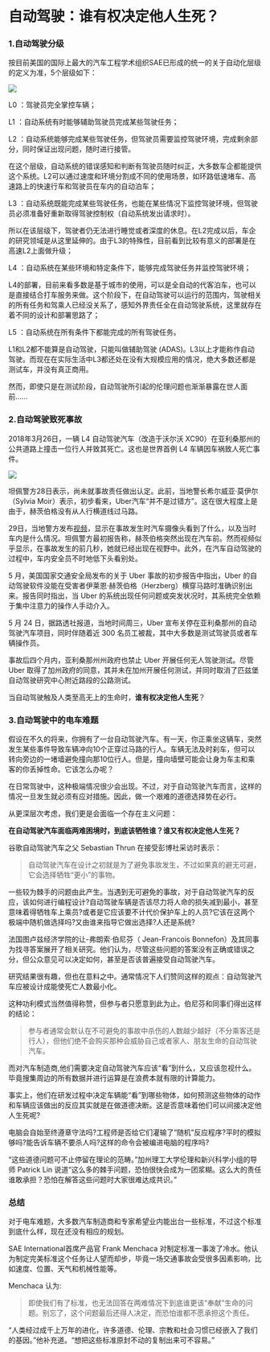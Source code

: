 # 自动驾驶：谁有权决定他人生死？

### 1.自动驾驶分级

按目前美国的国际上最大的汽车工程学术组织SAE已形成的统一的关于自动化层级的定义为准，5个层级如下：

![](http://m.qpic.cn/psb?/V10TtYkp2MvHv1/7GRBLXqfzmuUqFe3otfb*9X0CHETOaqPmuglleTpLMY!/b/dD4BAAAAAAAA&bo=3wPMAgAAAAADBzA!&rf=viewer_4)


L0 ：驾驶员完全掌控车辆；

L1 ：自动系统有时能够辅助驾驶员完成某些驾驶任务；

L2 ：自动系统能够完成某些驾驶任务，但驾驶员需要监控驾驶环境，完成剩余部分，同时保证出现问题，随时进行接管。

在这个层级，自动系统的错误感知和判断有驾驶员随时纠正，大多数车企都能提供这个系统。L2可以通过速度和环境分割成不同的使用场景，如环路低速堵车、高速路上的快速行车和驾驶员在车内的自动泊车；

L3 ：自动系统既能完成某些驾驶任务，也能在某些情况下监控驾驶环境，但驾驶员必须准备好重新取得驾驶控制权（自动系统发出请求时）。

所以在该层级下，驾驶者仍无法进行睡觉或者深度的休息。在L2完成以后，车企的研究领域是从这里延伸的。由于L3的特殊性，目前看到比较有意义的部署是在高速L2上面做升级；

L4 ：自动系统在某些环境和特定条件下，能够完成驾驶任务并监控驾驶环境；

L4的部署，目前来看多数是基于城市的使用，可以是全自动的代客泊车，也可以是直接结合打车服务来做。这个阶段下，在自动驾驶可以运行的范围内，驾驶相关的所有任务和驾乘人已经没关系了，感知外界责任全在自动驾驶系统，这里就存在着不同的设计和部署思路了；

L5 ：自动系统在所有条件下都能完成的所有驾驶任务。

L1和L2都不能算是自动驾驶，只能叫做辅助驾驶 (ADAS)。L3以上才能称作自动驾驶。而现在在实际生活中L3都还处在没有大规模应用的情况，绝大多数还都是测试车，并没有真正商用。

然而，即使只是在测试阶段，自动驾驶所引起的伦理问题也渐渐暴露在世人面前……

### 2.自动驾驶致死事故

2018年3月26日，一辆 L4 自动驾驶汽车（改造于沃尔沃 XC90）在亚利桑那州的公共道路上撞击一位行人并致其死亡。这也是世界首例 L4 车辆因车祸致人死亡事件。

![](http://m.qpic.cn/psb?/V10TtYkp2MvHv1/LCFX0JEJkyItI0oN.Xorb83X5lyooYcp7bKiJgar7zY!/b/dFQBAAAAAAAA&bo=AAQeAgAAAAARFzg!&rf=viewer_4)

坦佩警方28日表示，尚未就事故责任做出认定。此前，当地警长希尔威亚·莫伊尔（Sylvia Moir）表示，初步看来，Uber汽车“并不是过错方”。这在很大程度上是由于，赫茨伯格没有从人行横道线过马路。

29日，当地警方发布[视频](https://www.huxiu.com/article/236772.html)，显示在事故发生时汽车摄像头看到了什么，以及当时车内是什么情况。坦佩警方最初报告称，赫茨伯格突然出现在汽车前。然而视频似乎显示，在事故发生的前几秒，她就已经出现在视野中。此外，在汽车自动驾驶的过程中，车内安全员不时地低下头看别处。

5 月，美国国家交通安全局发布的关于 Uber 事故的初步报告中指出，Uber 的自动驾驶软件没能在受害者伊莱恩·赫茨伯格（Herzberg）横穿马路时准确识别出来。报告同时指出，当 Uber 的系统出现任何问题或突发状况时，其系统完全依赖于集中注意力的操作人手动介入。

5 月 24 日，据路透社报道，当地时间周三，Uber 宣布关停在亚利桑那州的自动驾驶汽车项目，同时伴随着近 300 名员工被裁，其中大多数是测试驾驶员或者车辆操作员。

事故后四个月内，亚利桑那州州政府也禁止 Uber 开展任何无人驾驶测试。尽管 Uber 取得了加州政府的同意，其并未在加州开展任何测试，并同时取消了匹兹堡自动驾驶研究中心附近路段的公路测试。

当自动驾驶触及人类至高无上的生命时，**谁有权决定他人生死**？

### 3.自动驾驶中的电车难题

假设在不久的将来，你拥有了一台自动驾驶汽车。有一天，你正乘坐这辆车，突然发生某些事件导致车辆冲向10个正穿过马路的行人。车辆无法及时刹车，但可以转向旁边的一堵墙避免撞向那10位行人。但是，撞向墙壁可能会让身为车主和乘客的你丢掉性命。它该怎么办呢？

在日常驾驶中，这种极端情况很少会出现。不过，对于自动驾驶汽车而言，这样的情况一旦发生就必须有应对措施。因此，做一个艰难的道德选择势在必行。

从更深层次考虑，我们更是会面临一个存在主义问题：

**在自动驾驶汽车面临两难困境时，到底该牺牲谁？谁又有权决定他人生死？**

谷歌自动驾驶汽车之父 Sebastian Thrun 在接受彭博社采访时表示：

> 自动驾驶汽车在设计之初就是为了避免事故发生，不过如果真的避无可避，它会选择牺牲“更小”的事物。

一些较为棘手的问题由此产生。当遇到无可避免的事故，对于自动驾驶汽车的反应，该如何进行编程设计?自动驾驶车辆是否该尽力将人命的损失减到最小，甚至意味着得牺牲车上乘员?或者是它应该要不计代价保护车上的人员?它该在这两个极端中随机做选择吗?又由谁来指导它做出选择?人还是系统?

法国图卢兹经济学院的让-弗朗索·伯尼芬（ Jean-Francois Bonnefon）及其同事为找寻答案展开了相关研究。他们认为，尽管这些问题的答案没有正确或错误之分，但公众意见可以决定如何，甚至是否该普遍接受自动驾驶汽车。

研究结果很有趣，但也在意料之中。通常情况下人们赞同这样的观点：自动驾驶汽车应被设计成能使死亡人数最小化。

这种功利模式当然值得称赞，但参与者只愿意到此为止。伯尼芬和同事们得出这样的结论：

> 参与者通常会默认在不可避免的事故中杀伤的人数越少越好（不分乘客还是行人），但他们绝不会购买那种会威胁自己或者家人、朋友生命的自动驾驶汽车。


而对汽车制造商,他们需要决定自动驾驶汽车应该“看”到什么，又应该忽视什么。毕竟搜集周边的所有数据并进行运算是在浪费本就有限的计算能力。

事实上，他们在研发过程中决定车辆能“看”到哪些物体，如何预测这些物体的动作和车辆应该做出的反应其实就是在做道德决断。这是否意味着他们可以间接决定他人生死呢?

电脑会自始至终遵章守法吗?工程师是否给它们灌输了“随机”反应程序?平时的模拟够吗?能告诉车辆不要杀人吗?这样的命令会被编进电脑的程序吗?

“这些道德问题可不止停留在理论的范畴。”加州理工大学伦理和新兴科学小组的导师 Patrick Lin 说道“这么多的棘手问题，恐怕很快会成为一团浆糊。这么大的责任谁敢承担？恐怕在解答这些问题时大家很难达成共识。”

### 总结

对于电车难题，大多数汽车制造商和专家希望业内能出台一些标准，不过这个标准到底什么样，现在还没有相应的规划。

SAE International首席产品官 Frank Menchaca 对制定标准一事泼了冷水。他认为制定完美标准这个任务让人望而却步，毕竟一场交通事故会受很多因素影响，比如速度、位置、天气和机械性能等。

Menchaca 认为:

> 即使我们有了标准，也无法回答在两难情况下到底谁更该“奉献”生命的问题。别忘了，这个问题最后还得人决定，而恐怕谁都不愿承担这个责任。

“人类经过成千上万年的进化，许多道德、伦理、宗教和社会习惯已经嵌入了我们的基因。”他补充道。“想把这些标准原封不动的复制出来可不容易。”

